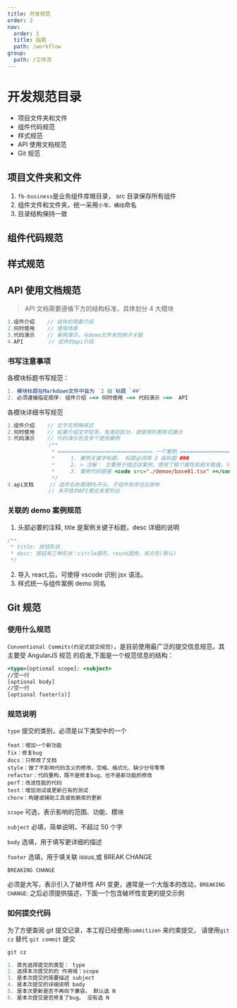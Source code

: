 ```yaml
---
title: 开发规范
order: 2
nav:
  order: 3
  title: 指南
  path: /workflow
group:
  path: /工作流
---
```


# 开发规范目录

- 项目文件夹和文件
- 组件代码规范
- 样式规范
- API 使用文档规范
- Git 规范

## 项目文件夹和文件

1. `fb-business`是业务组件库根目录， src 目录保存所有组件
2. 组件文件和文件夹，统一采用`小写，横线`命名
3. 目录结构保持一致

## 组件代码规范

## 样式规范

## API 使用文档规范

> API 文档需要遵循下方的结构标准，具体划分 4 大模块

```js
1.组件介绍    // 组件的简要介绍
2.何时使用    // 使用场景
3.代码演示    // 案例演示，与demo文件夹的例子关联
4.API        // 组件的api介绍
```

### 书写注意事项

各模块标题书写规范：

```js | pure
1. 模块标题在Markdown文件中皆为 `2 级`标题 `##`
2. 必须遵循指定顺序: 组件介绍 ==> 何时使用 ==> 代码演示 ==>  API
```

各模块详细书写规范

```js
1.组件介绍    // 文字无特殊样式
2.何时使用    // 如果介绍文字较多，有类别区分，请使用列表样式展示
3.代码演示    // 代码演示包含多个使用案例
             /**
              * ============================== 一个案例 ===============================
              *     1. 案例关键字标题， 标题必须用 3 级标题 ###
              *     2. > 注解： 主要用于描述该案例，使用了那个属性和相关取值，可省略
              *     3. 案例代码链接 <code src="./demoe/base01.tsx" ></code>
              */
4.api文档     // 组件名称需用Fb开头，子组件依序往后排布
             // 未开放的API需在末尾列出
```

### 关联的 demo 案例规范

1. 头部必要的注释, title 是案例关键子标题，desc 详细的说明

```js
/**
 * title: 按钮形状
 * desc: 按钮有三种形状：circle圆形，round圆角，和方形(默认)
 */
```

2. 导入 react,后，可使得 vscode 识别 jsx 语法。
3. 样式统一与组件案例 demo 同名

## Git 规范

### 使用什么规范

`Conventional Commits(约定式提交规范)`，是目前使用最广泛的提交信息规范，其主要受 AngularJS 规范 的启发,下面是一个规范信息的结构：

```jsx | pure
<type>[optional scope]: <subject>
//空一行
[optional body]
//空一行
[optional footer(s)]
```

### 规范说明

`type` 提交的类别，必须是以下类型中的一个

```
feat：增加一个新功能
fix：修复bug
docs：只修改了文档
style：做了不影响代码含义的修改，空格、格式化、缺少分号等等
refactor：代码重构，既不是修复bug，也不是新功能的修改
perf：改进性能的代码
test：增加测试或更新已有的测试
chore：构建或辅助工具或依赖库的更新
```

`scope` 可选，表示影响的范围、功能、模块

`subject` 必填，简单说明，不超过 50 个字

`body` 选填，用于填写更详细的描述

`footer` 选填，用于填关联 issus,或 BREAK CHANGE

`BREAKING CHANGE`

必须是大写，表示引入了破坏性 API 变更，通常是一个大版本的改动，`BREAKING CHANGE`: 之后必须提供描述，下面一个包含破坏性变更的提交示例

### 如何提交代码

为了方便查阅 git 提交记录，本工程已经使用`commitizen` 来约束提交， 请使用`git cz` 替代 `git commit` 提交

```jsx pure
git cz

1. 首先选择提交的类型： type
2. 选择本次提交的的 作用域：scope
3. 是本次提交的简要描述 subject
4. 是本次提交的详细说明 body
5. 是本次更新是否不再向下兼容。 默认选 N
6. 是本次提交是否修复了bug。 没有选 N
```
